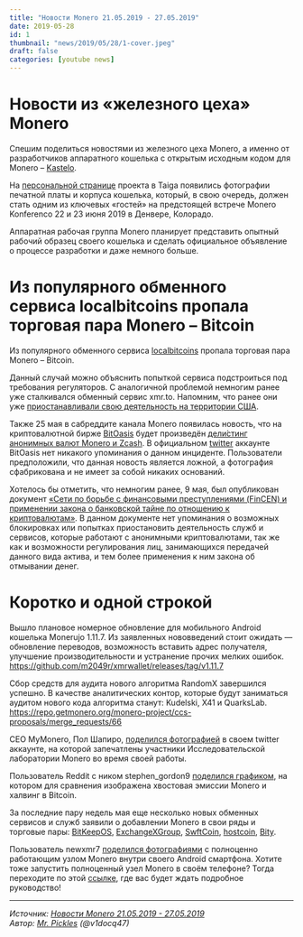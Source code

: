 ```yaml
---
title: "Новости Monero 21.05.2019 - 27.05.2019"
date: 2019-05-28
id: 1
thumbnail: "news/2019/05/28/1-cover.jpeg"
draft: false
categories: [youtube news]
---
```



# Новости из «железного цеха» Monero

Спешим поделиться новостями из железного цеха Monero, а именно от разработчиков аппаратного кошелька с открытым исходным кодом для Monero – [Kastelo](http://kastelo.org/).

На [персональной странице](https://taiga.getmonero.org/project/michael-rfc-hwallet-1-implementation/) проекта в Taiga появились фотографии печатной платы и корпуса кошелька, который, в свою очередь, должен стать одним из ключевых «гостей» на предстоящей встрече Monero Konferenco 22 и 23 июня 2019 в Денвере, Колорадо.

Аппаратная рабочая группа Monero планирует представить опытный рабочий образец своего кошелька и сделать официальное объявление о процессе разработки и даже немного больше.

# Из популярного обменного сервиса localbitcoins пропала торговая пара Monero – Bitcoin

Из популярного обменного сервиса [localbitcoins](https://www.localbitcoins.com/) пропала торговая пара Monero – Bitcoin.

Данный случай можно объяснить попыткой сервиса подстроиться под требования регуляторов. C аналогичной проблемой немногим ранее уже сталкивался обменный сервис xmr.to. Напомним, что ранее они уже [приостанавливали свою деятельность на территории США](https://www.reddit.com/r/Monero/comments/b73rng/xmrto_not_serving_us_customers_for_the_time_being/).

Также 25 мая в сабреддите канала Monero появилась новость, что на криптовалютной бирже [BitOasis](https://bitoasis.net/en/) будет произведён [дели́стинг анонимных валют Monero и Zcash](https://www.reddit.com/r/Monero/comments/bsrdmy/the_end_of_mainstream_privacy_is_upon_us/). В официальном [twitter](https://twitter.com/bitoasis) аккаунте BitOasis нет никакого упоминания о данном инциденте. Пользователи предположили, что данная новость является ложной, а фотография сфабрикована и не имеет за собой никаких оснований.

Хотелось бы отметить, что немногим ранее, 9 мая, был опубликован документ [«Сети по борьбе с финансовыми преступлениями (FinCEN) и применении закона о банковской тайне по отношению к криптовалютам»](https://xmr.ru/threads/904/). В данном документе нет упоминания о возможных блокировках или попытках приостановить деятельность служб и сервисов, которые работают с анонимными криптовалютами, так же как и возможности регулирования лиц, занимающихся передачей данного вида актива, и тем более применения к ним закона об отмывании денег.

# Коротко и одной строкой

Вышло плановое номерное обновление для мобильного Android кошелька Monerujo 1.11.7. Из заявленных нововведений стоит ожидать — обновление переводов, возможность вставить адрес получателя, улучшение производительности и устранение прочих мелких ошибок.
https://github.com/m2049r/xmrwallet/releases/tag/v1.11.7

Сбор средств для аудита нового алгоритма RandomX завершился успешно. В качестве аналитических контор, которые будут заниматься аудитом нового кода алгоритма станут: Kudelski, X41 и QuarksLab.
https://repo.getmonero.org/monero-project/ccs-proposals/merge_requests/66

CEO MyMonero, Пол Шапиро, [поделился фотографией](https://twitter.com/tweetingpauls/status/1130856011479310342?s=21) в своем twitter аккаунте, на которой запечатлены участники Исследовательской лаборатории Monero во время своей работы.

Пользователь Reddit с ником stephen_gordon9 [поделился графиком](https://www.reddit.com/r/Monero/comments/bs92r3/xmrs_tail_emission_vs_btc_reward_halvings/), на котором для сравнения изображена хвостовая эмиссии Monero и халвинг в Bitcoin.

За последние пару недель мая еще несколько новых обменных сервисов и служб заявили о добавлении Monero в свои ряды и торговые пары: [BitKeepOS](https://twitter.com/BitKeepOS/status/1130812022944292866), [ExchangeXGroup](https://twitter.com/ExchangeXGroup/status/1131841834777341952), [SwftCoin](https://twitter.com/SwftCoin/status/1131797866203062272), [hostcoin](https://twitter.com/hostcoin/status/1129013649421549569), [Bity](https://twitter.com/bity/status/1129341022071394304).

Пользователь newxmr7 [поделился фотографиями](https://www.reddit.com/r/Monero/comments/bsxjey/finally_the_full_node_on_phone/) с полноценно работающим узлом Monero внутри своего Android смартфона. Хотите тоже запустить полноценный узел Monero в своём телефоне? Тогда переходите по этой [ссылке](https://www.reddit.com/r/Monero/comments/651un2/monero_v01031_cli_for_android_arm64/?st=J71AOBOE&sh=de1c4906), где вас будет ждать подробное руководство!

---
*Источник: [Новости Monero 21.05.2019 - 27.05.2019](https://youtu.be/kSP7lEk46Vo)  
Автор: [Mr. Pickles](https://xmr.ru/members/50/) (@v1docq47)*
